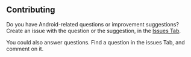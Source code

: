  ## Contributing
 Do you have Android-related questions or improvement suggestions? Create an issue with the question or the suggestion, in the [Issues Tab](https://github.com/BKinya/Android-FAQ/issues).

 You could also answer questions. Find a question in the issues Tab, and comment on it. 
